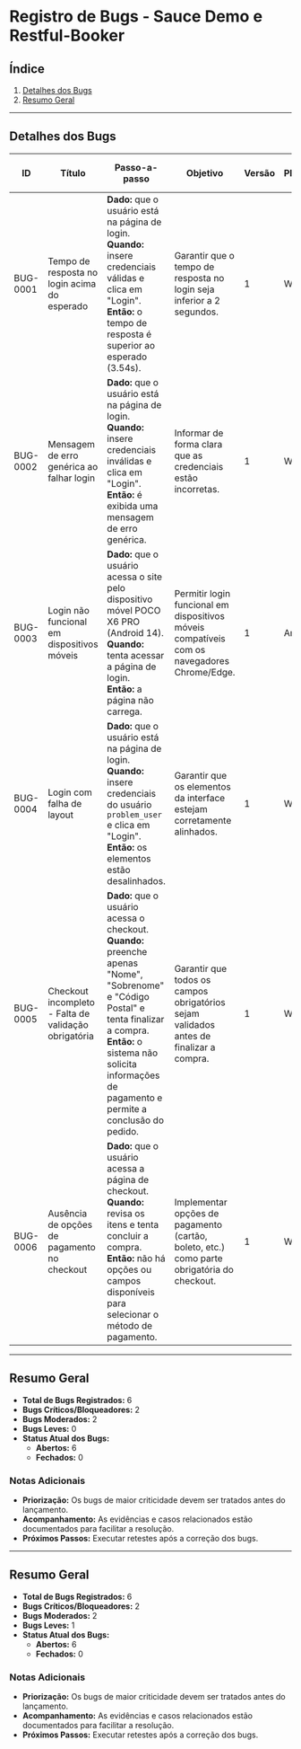 # Registro de Bugs - Sauce Demo e Restful-Booker

## Índice
1. [Detalhes dos Bugs](#detalhes-dos-bugs)  
2. [Resumo Geral](#resumo-geral)  

---

## Detalhes dos Bugs

| **ID**      | **Título**                                         | **Passo-a-passo**                                                                                                                                                           | **Objetivo**                                                                                | **Versão** | **Plataforma** | **Navegador**     | **Criticidade** | **Status** | **Evidência**                                                                                              | **Caso de Teste Relacionado** |
|-------------|---------------------------------------------------|---------------------------------------------------------------------------------------------------------------------------------------------------------------------------|--------------------------------------------------------------------------------------------|------------|----------------|-------------------|-----------------|------------|------------------------------------------------------------------------------------------------------------|--------------------------------|
| BUG-0001    | Tempo de resposta no login acima do esperado       | **Dado:** que o usuário está na página de login.<br>**Quando:** insere credenciais válidas e clica em "Login".<br>**Então:** o tempo de resposta é superior ao esperado (3.54s). | Garantir que o tempo de resposta no login seja inferior a 2 segundos.                      | 1          | Windows        | Chrome/Edge       | Alta            | Aberto     | [Ver Evidência](https://terabox.com/s/1n6mXASr--7qBy0lObrCBZg)                                            | LG-NF-002                      |
| BUG-0002    | Mensagem de erro genérica ao falhar login          | **Dado:** que o usuário está na página de login.<br>**Quando:** insere credenciais inválidas e clica em "Login".<br>**Então:** é exibida uma mensagem de erro genérica.      | Informar de forma clara que as credenciais estão incorretas.                                | 1          | Windows        | Chrome/Edge       | Moderada        | Aberto     | [Ver Evidência](https://terabox.com/s/1n6mXASr--7qBy0lObrCBZg)                                            | LG-002                        |
| BUG-0003    | Login não funcional em dispositivos móveis         | **Dado:** que o usuário acessa o site pelo dispositivo móvel POCO X6 PRO (Android 14).<br>**Quando:** tenta acessar a página de login.<br>**Então:** a página não carrega.  | Permitir login funcional em dispositivos móveis compatíveis com os navegadores Chrome/Edge. | 1          | Android 14     | Chrome/Edge       | Alta            | Aberto     | [Ver Evidência](https://terabox.com/s/1n6mXASr--7qBy0lObrCBZg)                                            | LG-NF-004                      |
| BUG-0004    | Login com falha de layout                         | **Dado:** que o usuário está na página de login.<br>**Quando:** insere credenciais do usuário `problem_user` e clica em "Login".<br>**Então:** os elementos estão desalinhados. | Garantir que os elementos da interface estejam corretamente alinhados.                     | 1          | Windows        | Chrome/Edge       | Moderada        | Aberto     | [Ver Evidência](https://terabox.com/s/1n6mXASr--7qBy0lObrCBZg)                                            | LG-008                        |
| BUG-0005    | Checkout incompleto - Falta de validação obrigatória | **Dado:** que o usuário acessa o checkout.<br>**Quando:** preenche apenas "Nome", "Sobrenome" e "Código Postal" e tenta finalizar a compra.<br>**Então:** o sistema não solicita informações de pagamento e permite a conclusão do pedido. | Garantir que todos os campos obrigatórios sejam validados antes de finalizar a compra.     | 1          | Windows        | Chrome/Edge       | Crítica         | Aberto     | [Ver Evidência](https://terabox.com/s/1n6mXASr--7qBy0lObrCBZg)                                            | FC-004                        |
| BUG-0006    | Ausência de opções de pagamento no checkout        | **Dado:** que o usuário acessa a página de checkout.<br>**Quando:** revisa os itens e tenta concluir a compra.<br>**Então:** não há opções ou campos disponíveis para selecionar o método de pagamento. | Implementar opções de pagamento (cartão, boleto, etc.) como parte obrigatória do checkout. | 1          | Windows        | Chrome/Edge       | Crítica         | Aberto     | [Ver Evidência](https://terabox.com/s/1n6mXASr--7qBy0lObrCBZg)                                            | FC-003                        |

---

## Resumo Geral

- **Total de Bugs Registrados:** 6
- **Bugs Críticos/Bloqueadores:** 2
- **Bugs Moderados:** 2
- **Bugs Leves:** 0
- **Status Atual dos Bugs:**
  - **Abertos:** 6
  - **Fechados:** 0

### Notas Adicionais
- **Priorização:** Os bugs de maior criticidade devem ser tratados antes do lançamento.
- **Acompanhamento:** As evidências e casos relacionados estão documentados para facilitar a resolução.
- **Próximos Passos:** Executar retestes após a correção dos bugs.


---

## Resumo Geral

- **Total de Bugs Registrados:** 6
- **Bugs Críticos/Bloqueadores:** 2
- **Bugs Moderados:** 2
- **Bugs Leves:** 1
- **Status Atual dos Bugs:**
  - **Abertos:** 6
  - **Fechados:** 0

### Notas Adicionais
- **Priorização:** Os bugs de maior criticidade devem ser tratados antes do lançamento.
- **Acompanhamento:** As evidências e casos relacionados estão documentados para facilitar a resolução.
- **Próximos Passos:** Executar retestes após a correção dos bugs.

